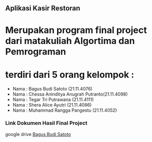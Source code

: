 ## Aplikasi Kasir Restoran

# Merupakan program final project dari matakuliah Algortima dan Pemrograman 

# terdiri dari 5 orang kelompok : 
- Nama : Bagus Budi Satoto (21.11.4076)
- Nama : Chessa Aninditya Anugrah Putranto(21.11.4098)
- Nama : Tegar Tri Putrawana (21.11.4111)
- Nama : Shera Alice Ayutri (21.11.4086)
- Nama : Muhammad Rangga Pangestu (21.11.4052)

### Link Dokumen Hasil Final Project

google drive [Bagus Budi Satoto](https://drive.google.com/drive/folders/19uxKnp9-KSr8V2kXpkG4w6ATP7noiBXM?usp=sharing)


